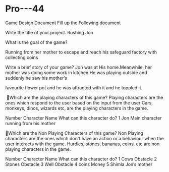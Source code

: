 # Pro---44
Game Design Document
Fill up the Following document 





Write the title of your project.
Rushing Jon



What is the goal of the game? 

Running from her mother to escape and reach his safeguard factory with collecting coins


Write a brief story of your game?
Jon was at His home.Meanwhile, her mother was doing some work in
kitchen.He was playing outside and suddenly he saw his mother’s

favourite flower pot and he was attracted with it and he toppled it.



 Which are the playing characters of this game? 
Playing characters are the ones which respond to the user based on the input from the user
Cars, monkeys, dinos, wizards etc, are the playing characters in the game.  

Number	Character Name	What can this character do? 
1	Jon	Main character running from his mother


Which are the Non Playing Characters of this game?
Non Playing characters are the ones which don't have an action or a behaviour when the user interacts with the game.
Hurdles, stones, bananas, coins, etc are non playing characters in the game.   


Number	Character Name	What can this character do? 
1	Cows		Obstacle
2	Stones	Obstacle
3	Well	Obstacle
4	coins	Money
5	Shimla	Jon’s mother



